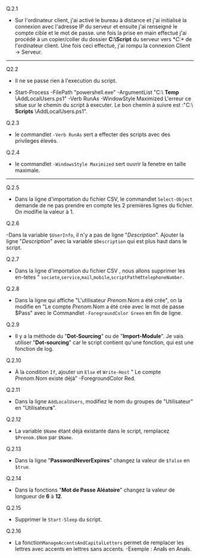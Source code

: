 Q.2.1

- Sur l'ordinateur client, j'ai activé le bureau à distance et j'ai initialisé la connexion avec l'adresse IP du serveur et ensuite j'ai renseigné le compte cible et le mot de passe. une fois la prise en main effectué j'ai procédé à un copier/coller du dossier **C:\Script** du serveur vers **C:\** de l'ordinateur client. Une fois ceci effectué, j'ai rompu la connexion Client -> Serveur.

---

Q2.2

- Il ne se passe rien à l'execution du script.

- Start-Process -FilePath "powershell.exe" -ArgumentList "C:\ **Temp** \AddLocalUsers.ps1" -Verb RunAs -WindowStyle Maximized
L'erreur ce situe sur le chemin du script à executer. Le bon chemin à suivre est :"C:\ **Scripts** \AddLocalUsers.ps1".

Q.2.3

- le commandlet ```-Verb RunAs``` sert a effecter des scripts avec des privileges élevés.

Q.2.4

- le commandlet ```-WindowsStyle Maximized``` sert ouvrir la fenetre en taille maximale.

---

Q.2.5

- Dans la ligne d'importation du fichier CSV, le commandlet ```Select-Object``` demande de ne pas prendre en compte les 2 premières lignes du fichier. On modifie la valeur à 1.

Q.2.6

-Dans la variable ```$UserInfo```, il n'y a pas de ligne "*Description*". Ajouter la ligne "*Description*" avec la variable ```$Description``` qui est plus haut dans le script.

Q.2.7

- Dans la ligne d'importation du fichier CSV , nous allons supprimer les en-tetes " ```societe```,```service```,```mail```,```mobile```,```scriptPath```et```telephoneNumber```.

Q.2.8

- Dans la ligne qui affiche "L'utilisateur $Prenom.$Nom a été crée", on la modifie en "Le compte $Prenom.$Nom a été crée avec le mot de passe $Pass" avec le Commandlet ```-ForegroundColor Green``` en fin de ligne.

Q.2.9

- Il y a la méthode du "**Dot-Sourcing**" ou  de "**Import-Module**". Je vais utiliser "**Dot-sourcing**" car le script contient qu'une fonction, qui est une fonction de log.

Q.2.10

- À la condition ```If```, ajouter un ```Else``` et ```Write-Host``` " Le compte $Prenom.$Nom existe déjà" -ForegroundColor Red.

Q.2.11

- Dans la ligne ```AddLocalUsers```, modifiez le nom du groupes de "Utilisateur" en "Utilisateur**s**".

Q.2.12

- La variable ```$Name``` étant déjà existante dans le script, remplacez ```$Prenom.$Nom``` par ```$Name```.

Q.2.13

- Dans la ligne "**PasswordNeverExpires**" changez la valeur de ```$false``` en ```$true```.

Q.2.14

- Dans la fonctions "**Mot de Passe Aléatoire**" changez la valeur de longueur de **6** à **12**.

Q.2.15

- Supprimer le ```Start-Sleep``` du script.

Q.2.16

- La fonction```ManageAccentsAndCapitalLetters``` permet de remplacer les lettres avec accents en lettres sans accents.
    -Exemple : Ana**ï**s en Ana**i**s.
